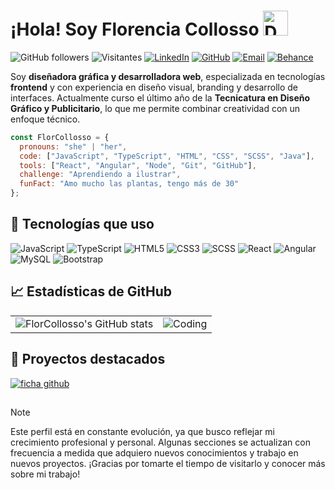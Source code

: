 # ¡Hola! Soy Florencia Collosso <img src="https://github.com/user-attachments/assets/154897d4-1736-4135-9ace-141755c8c4f1" alt="Descripción del GIF" width="40px">

![GitHub followers](https://img.shields.io/github/followers/FlorCollosso?label=Follow&style=social)
![Visitantes](https://komarev.com/ghpvc/?username=FlorCollosso&color=blue)
[![LinkedIn](https://img.shields.io/badge/-LinkedIn-0077B5?style=flat-square&logo=linkedin&logoColor=white)](https://www.linkedin.com/in/florencia-collosso/)
[![GitHub](https://img.shields.io/badge/-GitHub-181717?style=flat-square&logo=github&logoColor=white)](https://github.com/FlorCollosso)
[![Email](https://img.shields.io/badge/-Email-D14836?style=flat-square&logo=gmail&logoColor=white)](mailto:florcollosso@gmail.com?subject=Mensaje%20desde%20Github&body=Hola!%20Vi%20tu%20perfil%20en%20Github.)
[![Behance](https://img.shields.io/badge/-Behance-0057FF?style=flat-square&logo=behance&logoColor=white)](https://www.behance.net/florcollos491e)


Soy **diseñadora gráfica y desarrolladora web**, especializada en tecnologías **frontend** y con experiencia en diseño visual, branding y desarrollo de interfaces. Actualmente curso el último año de la **Tecnicatura en Diseño Gráfico y Publicitario**, lo que me permite combinar creatividad con un enfoque técnico.    

```javascript
const FlorCollosso = {
  pronouns: "she" | "her",
  code: ["JavaScript", "TypeScript", "HTML", "CSS", "SCSS", "Java"],
  tools: ["React", "Angular", "Node", "Git", "GitHub"],
  challenge: "Aprendiendo a ilustrar",
  funFact: "Amo mucho las plantas, tengo más de 30"
};
```


## 🚀 Tecnologías que uso

![JavaScript](https://img.shields.io/badge/-JavaScript-F7DF1E?style=flat-square&logo=javascript&logoColor=black)
![TypeScript](https://img.shields.io/badge/-TypeScript-007ACC?style=flat-square&logo=typescript&logoColor=white)
![HTML5](https://img.shields.io/badge/-HTML5-E34F26?style=flat-square&logo=html5&logoColor=white)
![CSS3](https://img.shields.io/badge/-CSS3-1572B6?style=flat-square&logo=css3)
![SCSS](https://img.shields.io/badge/-SCSS-CC6699?style=flat-square&logo=sass&logoColor=white)
![React](https://img.shields.io/badge/-React-61DAFB?style=flat-square&logo=react&logoColor=black)
![Angular](https://img.shields.io/badge/-Angular-DD0031?style=flat-square&logo=angular&logoColor=white)
![MySQL](https://img.shields.io/badge/-MySQL-4479A1?style=flat-square&logo=mysql&logoColor=white)
![Bootstrap](https://img.shields.io/badge/-Bootstrap-563D7C?style=flat-square&logo=bootstrap&logoColor=white)


## 📈 Estadísticas de GitHub

<table style="border: none;">
  <tr>
    <td>
      <img src="https://github-readme-stats.vercel.app/api?username=FlorCollosso&show_icons=true&theme=radical" alt="FlorCollosso's GitHub stats">
    </td>
    <td>
      <img alt="Coding" src="https://github.com/user-attachments/assets/b18949f4-c17d-42ac-8c32-56506da73e1c">
    </td>
  </tr>
</table>


## 📌 Proyectos destacados

[![ficha github](https://github.com/user-attachments/assets/72a35965-7dd5-4017-b356-86bc5648b1f9)](https://florcollosso.github.io/mr-obras/)


## 

>[!NOTE]
> Este perfil está en constante evolución, ya que busco reflejar mi crecimiento profesional y personal. Algunas secciones se actualizan con frecuencia a medida que adquiero nuevos conocimientos y trabajo en nuevos proyectos. ¡Gracias por tomarte el tiempo de visitarlo y conocer más sobre mi trabajo!
